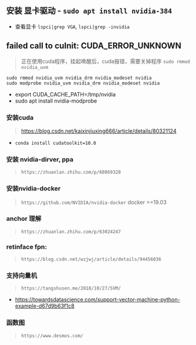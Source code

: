 ## 安装 显卡驱动 - `sudo apt install nvidia-384`
- 查看显卡 `lspci|grep VGA`, `lspci|grep -invidia`

## failed call to cuInit: CUDA_ERROR_UNKNOWN
> 正在使用cuda程序，挂起唤醒后，cuda报错，需要关掉程序 `sudo rmmod nvidia_uvm`

```
sudo rmmod nvidia_uvm nvidia_drm nvidia_modeset nvidia
sudo modprobe nvidia_uvm nvidia_drm nvidia_modeset nvidia
```
- export CUDA_CACHE_PATH=/tmp/nvidia
- sudo apt install nvidia-modprobe
### 安装cuda
> https://blog.csdn.net/kaixinjiuxing666/article/details/80321124
- `conda install cudatoolkit=10.0`
### 安装 nvidia-dirver, ppa
> `https://zhuanlan.zhihu.com/p/68069328`

### 安装nvidia-docker
> `https://github.com/NVIDIA/nvidia-docker` docker >=19.03
### anchor 理解
> `https://zhuanlan.zhihu.com/p/63024247`

### retinface fpn:
> `https://blog.csdn.net/wzjwj/article/details/94456036`

### 支持向量机
> `https://tangshusen.me/2018/10/27/SVM/`
- https://towardsdatascience.com/support-vector-machine-python-example-d67d9b63f1c8

### 函数图
> `https://www.desmos.com/`
